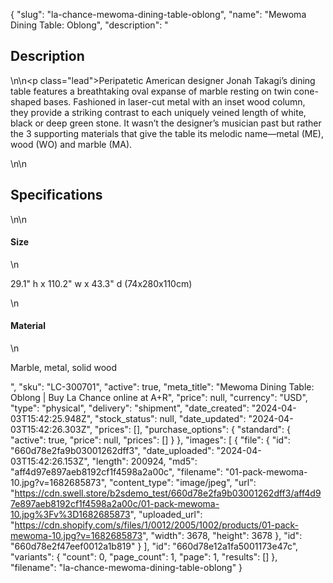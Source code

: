 {
  "slug": "la-chance-mewoma-dining-table-oblong",
  "name": "Mewoma Dining Table: Oblong",
  "description": "<h2>Description</h2>\n<!-- split -->\n<p class=\"lead\">Peripatetic American designer Jonah Takagi’s dining table features a breathtaking oval expanse of marble resting on twin cone-shaped bases. Fashioned in laser-cut metal with an inset wood column, they provide a striking contrast to each uniquely veined length of white, black or deep green stone. It wasn’t the designer’s musician past but rather the 3 supporting materials that give the table its melodic name—metal (ME), wood (WO) and marble (MA).</p>\n<!-- split -->\n<h2>Specifications</h2>\n<!-- split -->\n<h4>Size</h4>\n<p>29.1\" h x 110.2\" w x 43.3\" d (74x280x110cm)</p>\n<h4>Material</h4>\n<p>Marble, metal, solid wood</p>",
  "sku": "LC-300701",
  "active": true,
  "meta_title": "Mewoma Dining Table: Oblong | Buy La Chance online at A+R",
  "price": null,
  "currency": "USD",
  "type": "physical",
  "delivery": "shipment",
  "date_created": "2024-04-03T15:42:25.948Z",
  "stock_status": null,
  "date_updated": "2024-04-03T15:42:26.303Z",
  "prices": [],
  "purchase_options": {
    "standard": {
      "active": true,
      "price": null,
      "prices": []
    }
  },
  "images": [
    {
      "file": {
        "id": "660d78e2fa9b03001262dff3",
        "date_uploaded": "2024-04-03T15:42:26.153Z",
        "length": 200924,
        "md5": "aff4d97e897aeb8192cf1f4598a2a00c",
        "filename": "01-pack-mewoma-10.jpg?v=1682685873",
        "content_type": "image/jpeg",
        "url": "https://cdn.swell.store/b2sdemo_test/660d78e2fa9b03001262dff3/aff4d97e897aeb8192cf1f4598a2a00c/01-pack-mewoma-10.jpg%3Fv%3D1682685873",
        "uploaded_url": "https://cdn.shopify.com/s/files/1/0012/2005/1002/products/01-pack-mewoma-10.jpg?v=1682685873",
        "width": 3678,
        "height": 3678
      },
      "id": "660d78e2f47eef0012a1b819"
    }
  ],
  "id": "660d78e12a1fa5001173e47c",
  "variants": {
    "count": 0,
    "page_count": 1,
    "page": 1,
    "results": []
  },
  "filename": "la-chance-mewoma-dining-table-oblong"
}